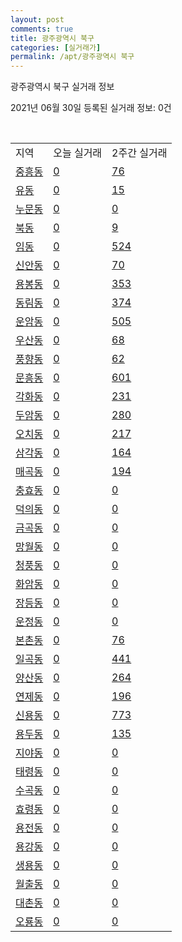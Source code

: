 ```yaml
---
layout: post
comments: true
title: 광주광역시 북구
categories: [실거래가]
permalink: /apt/광주광역시 북구
---
```


광주광역시 북구 실거래 정보

2021년 06월 30일 등록된 실거래 정보: 0건

<script type="text/javascript">
  google.charts.load('current', {'packages':['corechart']});
  google.charts.setOnLoadCallback(drawChart);

  function drawChart() {
    var data = google.visualization.arrayToDataTable([['거래일', '매매', '전월세', '전매'], ['21-02', 599, 358, 24], ['21-03', 771, 500, 214], ['21-04', 691, 398, 216], ['21-05', 708, 394, 91], ['21-06', 398, 250, 16]]);

    var options = {
      title: '최근 유형별 거래량 추이',
      legend: { position: 'bottom' }
    };

    var chart = new google.visualization.LineChart(document.getElementById('columnchart_material'));
    chart.draw(data, (options));
  }
</script>

<div id="columnchart_material" style="width: 100%; margin-left: -35px"></div>
<br>
<table class="sortable">
  <tr>
    <td>지역</td>
    <td>오늘 실거래</td>
    <td>2주간 실거래</td>
  </tr>

  
  <tr class="item">
    <td><a href="광주광역시 북구 중흥동">중흥동</a></td>
    <td><a href="광주광역시 북구 중흥동">0</a></td>
    <td><a href="광주광역시 북구 중흥동">76</a></td>
  </tr>
    

  <tr class="item">
    <td><a href="광주광역시 북구 유동">유동</a></td>
    <td><a href="광주광역시 북구 유동">0</a></td>
    <td><a href="광주광역시 북구 유동">15</a></td>
  </tr>
    

  <tr class="item">
    <td><a href="광주광역시 북구 누문동">누문동</a></td>
    <td><a href="광주광역시 북구 누문동">0</a></td>
    <td><a href="광주광역시 북구 누문동">0</a></td>
  </tr>
    

  <tr class="item">
    <td><a href="광주광역시 북구 북동">북동</a></td>
    <td><a href="광주광역시 북구 북동">0</a></td>
    <td><a href="광주광역시 북구 북동">9</a></td>
  </tr>
    

  <tr class="item">
    <td><a href="광주광역시 북구 임동">임동</a></td>
    <td><a href="광주광역시 북구 임동">0</a></td>
    <td><a href="광주광역시 북구 임동">524</a></td>
  </tr>
    

  <tr class="item">
    <td><a href="광주광역시 북구 신안동">신안동</a></td>
    <td><a href="광주광역시 북구 신안동">0</a></td>
    <td><a href="광주광역시 북구 신안동">70</a></td>
  </tr>
    

  <tr class="item">
    <td><a href="광주광역시 북구 용봉동">용봉동</a></td>
    <td><a href="광주광역시 북구 용봉동">0</a></td>
    <td><a href="광주광역시 북구 용봉동">353</a></td>
  </tr>
    

  <tr class="item">
    <td><a href="광주광역시 북구 동림동">동림동</a></td>
    <td><a href="광주광역시 북구 동림동">0</a></td>
    <td><a href="광주광역시 북구 동림동">374</a></td>
  </tr>
    

  <tr class="item">
    <td><a href="광주광역시 북구 운암동">운암동</a></td>
    <td><a href="광주광역시 북구 운암동">0</a></td>
    <td><a href="광주광역시 북구 운암동">505</a></td>
  </tr>
    

  <tr class="item">
    <td><a href="광주광역시 북구 우산동">우산동</a></td>
    <td><a href="광주광역시 북구 우산동">0</a></td>
    <td><a href="광주광역시 북구 우산동">68</a></td>
  </tr>
    

  <tr class="item">
    <td><a href="광주광역시 북구 풍향동">풍향동</a></td>
    <td><a href="광주광역시 북구 풍향동">0</a></td>
    <td><a href="광주광역시 북구 풍향동">62</a></td>
  </tr>
    

  <tr class="item">
    <td><a href="광주광역시 북구 문흥동">문흥동</a></td>
    <td><a href="광주광역시 북구 문흥동">0</a></td>
    <td><a href="광주광역시 북구 문흥동">601</a></td>
  </tr>
    

  <tr class="item">
    <td><a href="광주광역시 북구 각화동">각화동</a></td>
    <td><a href="광주광역시 북구 각화동">0</a></td>
    <td><a href="광주광역시 북구 각화동">231</a></td>
  </tr>
    

  <tr class="item">
    <td><a href="광주광역시 북구 두암동">두암동</a></td>
    <td><a href="광주광역시 북구 두암동">0</a></td>
    <td><a href="광주광역시 북구 두암동">280</a></td>
  </tr>
    

  <tr class="item">
    <td><a href="광주광역시 북구 오치동">오치동</a></td>
    <td><a href="광주광역시 북구 오치동">0</a></td>
    <td><a href="광주광역시 북구 오치동">217</a></td>
  </tr>
    

  <tr class="item">
    <td><a href="광주광역시 북구 삼각동">삼각동</a></td>
    <td><a href="광주광역시 북구 삼각동">0</a></td>
    <td><a href="광주광역시 북구 삼각동">164</a></td>
  </tr>
    

  <tr class="item">
    <td><a href="광주광역시 북구 매곡동">매곡동</a></td>
    <td><a href="광주광역시 북구 매곡동">0</a></td>
    <td><a href="광주광역시 북구 매곡동">194</a></td>
  </tr>
    

  <tr class="item">
    <td><a href="광주광역시 북구 충효동">충효동</a></td>
    <td><a href="광주광역시 북구 충효동">0</a></td>
    <td><a href="광주광역시 북구 충효동">0</a></td>
  </tr>
    

  <tr class="item">
    <td><a href="광주광역시 북구 덕의동">덕의동</a></td>
    <td><a href="광주광역시 북구 덕의동">0</a></td>
    <td><a href="광주광역시 북구 덕의동">0</a></td>
  </tr>
    

  <tr class="item">
    <td><a href="광주광역시 북구 금곡동">금곡동</a></td>
    <td><a href="광주광역시 북구 금곡동">0</a></td>
    <td><a href="광주광역시 북구 금곡동">0</a></td>
  </tr>
    

  <tr class="item">
    <td><a href="광주광역시 북구 망월동">망월동</a></td>
    <td><a href="광주광역시 북구 망월동">0</a></td>
    <td><a href="광주광역시 북구 망월동">0</a></td>
  </tr>
    

  <tr class="item">
    <td><a href="광주광역시 북구 청풍동">청풍동</a></td>
    <td><a href="광주광역시 북구 청풍동">0</a></td>
    <td><a href="광주광역시 북구 청풍동">0</a></td>
  </tr>
    

  <tr class="item">
    <td><a href="광주광역시 북구 화암동">화암동</a></td>
    <td><a href="광주광역시 북구 화암동">0</a></td>
    <td><a href="광주광역시 북구 화암동">0</a></td>
  </tr>
    

  <tr class="item">
    <td><a href="광주광역시 북구 장등동">장등동</a></td>
    <td><a href="광주광역시 북구 장등동">0</a></td>
    <td><a href="광주광역시 북구 장등동">0</a></td>
  </tr>
    

  <tr class="item">
    <td><a href="광주광역시 북구 운정동">운정동</a></td>
    <td><a href="광주광역시 북구 운정동">0</a></td>
    <td><a href="광주광역시 북구 운정동">0</a></td>
  </tr>
    

  <tr class="item">
    <td><a href="광주광역시 북구 본촌동">본촌동</a></td>
    <td><a href="광주광역시 북구 본촌동">0</a></td>
    <td><a href="광주광역시 북구 본촌동">76</a></td>
  </tr>
    

  <tr class="item">
    <td><a href="광주광역시 북구 일곡동">일곡동</a></td>
    <td><a href="광주광역시 북구 일곡동">0</a></td>
    <td><a href="광주광역시 북구 일곡동">441</a></td>
  </tr>
    

  <tr class="item">
    <td><a href="광주광역시 북구 양산동">양산동</a></td>
    <td><a href="광주광역시 북구 양산동">0</a></td>
    <td><a href="광주광역시 북구 양산동">264</a></td>
  </tr>
    

  <tr class="item">
    <td><a href="광주광역시 북구 연제동">연제동</a></td>
    <td><a href="광주광역시 북구 연제동">0</a></td>
    <td><a href="광주광역시 북구 연제동">196</a></td>
  </tr>
    

  <tr class="item">
    <td><a href="광주광역시 북구 신용동">신용동</a></td>
    <td><a href="광주광역시 북구 신용동">0</a></td>
    <td><a href="광주광역시 북구 신용동">773</a></td>
  </tr>
    

  <tr class="item">
    <td><a href="광주광역시 북구 용두동">용두동</a></td>
    <td><a href="광주광역시 북구 용두동">0</a></td>
    <td><a href="광주광역시 북구 용두동">135</a></td>
  </tr>
    

  <tr class="item">
    <td><a href="광주광역시 북구 지야동">지야동</a></td>
    <td><a href="광주광역시 북구 지야동">0</a></td>
    <td><a href="광주광역시 북구 지야동">0</a></td>
  </tr>
    

  <tr class="item">
    <td><a href="광주광역시 북구 태령동">태령동</a></td>
    <td><a href="광주광역시 북구 태령동">0</a></td>
    <td><a href="광주광역시 북구 태령동">0</a></td>
  </tr>
    

  <tr class="item">
    <td><a href="광주광역시 북구 수곡동">수곡동</a></td>
    <td><a href="광주광역시 북구 수곡동">0</a></td>
    <td><a href="광주광역시 북구 수곡동">0</a></td>
  </tr>
    

  <tr class="item">
    <td><a href="광주광역시 북구 효령동">효령동</a></td>
    <td><a href="광주광역시 북구 효령동">0</a></td>
    <td><a href="광주광역시 북구 효령동">0</a></td>
  </tr>
    

  <tr class="item">
    <td><a href="광주광역시 북구 용전동">용전동</a></td>
    <td><a href="광주광역시 북구 용전동">0</a></td>
    <td><a href="광주광역시 북구 용전동">0</a></td>
  </tr>
    

  <tr class="item">
    <td><a href="광주광역시 북구 용강동">용강동</a></td>
    <td><a href="광주광역시 북구 용강동">0</a></td>
    <td><a href="광주광역시 북구 용강동">0</a></td>
  </tr>
    

  <tr class="item">
    <td><a href="광주광역시 북구 생용동">생용동</a></td>
    <td><a href="광주광역시 북구 생용동">0</a></td>
    <td><a href="광주광역시 북구 생용동">0</a></td>
  </tr>
    

  <tr class="item">
    <td><a href="광주광역시 북구 월출동">월출동</a></td>
    <td><a href="광주광역시 북구 월출동">0</a></td>
    <td><a href="광주광역시 북구 월출동">0</a></td>
  </tr>
    

  <tr class="item">
    <td><a href="광주광역시 북구 대촌동">대촌동</a></td>
    <td><a href="광주광역시 북구 대촌동">0</a></td>
    <td><a href="광주광역시 북구 대촌동">0</a></td>
  </tr>
    

  <tr class="item">
    <td><a href="광주광역시 북구 오룡동">오룡동</a></td>
    <td><a href="광주광역시 북구 오룡동">0</a></td>
    <td><a href="광주광역시 북구 오룡동">0</a></td>
  </tr>
    


</table>


    